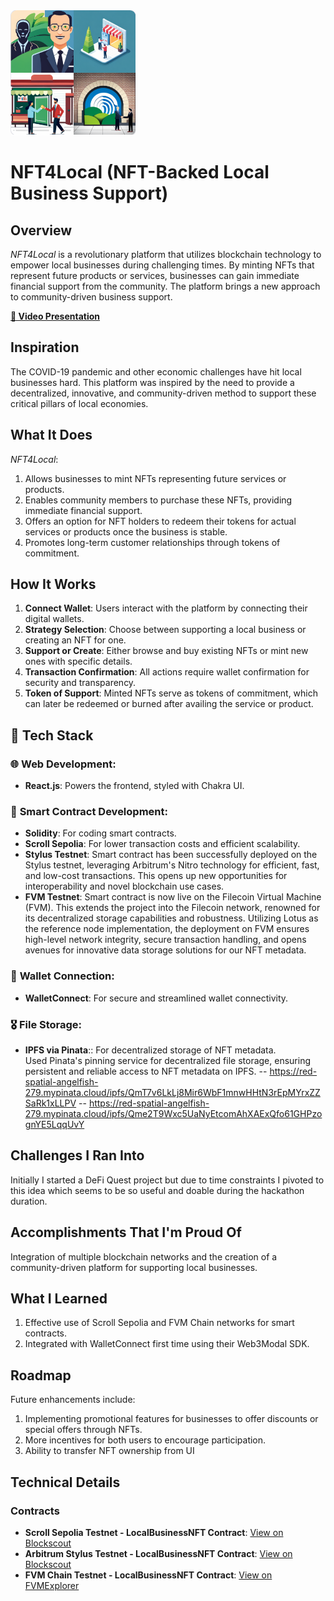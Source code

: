 <img src="./logo.png" alt="NFT-Backed Local Business Support Logo" width="200"/>

# NFT4Local (NFT-Backed Local Business Support)

## Overview

_NFT4Local_ is a revolutionary platform that utilizes blockchain technology to empower local businesses during challenging times. By minting NFTs that represent future products or services, businesses can gain immediate financial support from the community. The platform brings a new approach to community-driven business support.

**[🎥 Video Presentation](#)**

## Inspiration

The COVID-19 pandemic and other economic challenges have hit local businesses hard. This platform was inspired by the need to provide a decentralized, innovative, and community-driven method to support these critical pillars of local economies.

## What It Does

_NFT4Local_:
1. Allows businesses to mint NFTs representing future services or products.
2. Enables community members to purchase these NFTs, providing immediate financial support.
3. Offers an option for NFT holders to redeem their tokens for actual services or products once the business is stable.
4. Promotes long-term customer relationships through tokens of commitment.

## How It Works

1. **Connect Wallet**: Users interact with the platform by connecting their digital wallets.
2. **Strategy Selection**: Choose between supporting a local business or creating an NFT for one.
3. **Support or Create**: Either browse and buy existing NFTs or mint new ones with specific details.
4. **Transaction Confirmation**: All actions require wallet confirmation for security and transparency.
5. **Token of Support**: Minted NFTs serve as tokens of commitment, which can later be redeemed or burned after availing the service or product.

## 🚀 Tech Stack

### 🌐 **Web Development:**
- **React.js**: Powers the frontend, styled with Chakra UI.

### 📜 **Smart Contract Development:**
- **Solidity**: For coding smart contracts.
- **Scroll Sepolia**: For lower transaction costs and efficient scalability.
- **Stylus Testnet**:  Smart contract has been successfully deployed on the Stylus testnet, leveraging Arbitrum's Nitro technology for efficient, fast, and low-cost transactions. This opens up new opportunities for interoperability and novel blockchain use cases.
- **FVM Testnet**: Smart contract is now live on the Filecoin Virtual Machine (FVM). This extends the project into the Filecoin network, renowned for its decentralized storage capabilities and robustness. Utilizing Lotus as the reference node implementation, the deployment on FVM ensures high-level network integrity, secure transaction handling, and opens avenues for innovative data storage solutions for our NFT metadata.


### 📡 **Wallet Connection:**
- **WalletConnect**: For secure and streamlined wallet connectivity.

### 🎖 **File Storage:**
- **IPFS via Pinata**:: For decentralized storage of NFT metadata.   
  Used Pinata's pinning service for decentralized file storage, ensuring persistent and reliable access to NFT metadata on IPFS.
    -- https://red-spatial-angelfish-279.mypinata.cloud/ipfs/QmT7v6LkLj8Mir6WbF1mnwHHtN3rEpMYrxZZSaRk1xLLPV
    -- https://red-spatial-angelfish-279.mypinata.cloud/ipfs/Qme2T9Wxc5UaNyEtcomAhXAExQfo61GHPzognYE5LqqUvY

## Challenges I Ran Into

Initially I started a DeFi Quest project but due to time constraints I pivoted to this idea which seems to be so useful and doable during the hackathon duration.

## Accomplishments That I'm Proud Of

Integration of multiple blockchain networks and the creation of a community-driven platform for supporting local businesses.

## What I Learned

1. Effective use of Scroll Sepolia and FVM Chain networks for smart contracts.
2. Integrated with WalletConnect first time using their Web3Modal SDK.

## Roadmap

Future enhancements include:
1. Implementing promotional features for businesses to offer discounts or special offers through NFTs.
2. More incentives for both users to encourage participation.
3. Ability to transfer NFT ownership from UI

## Technical Details

### Contracts

- **Scroll Sepolia Testnet - LocalBusinessNFT Contract**: [View on Blockscout](https://sepolia-blockscout.scroll.io/address/0xCc77B02C28dEc3F4369fb21C8cf0491cFa478287#code)
- **Arbitrum Stylus Testnet - LocalBusinessNFT Contract**: [View on Blockscout](https://stylus-testnet-explorer.arbitrum.io/address/0xc6d321c0cC595265d7C8e4e462c0f0b614171099)
- **FVM Chain Testnet - LocalBusinessNFT Contract**: [View on FVMExplorer](https://calibration.filscan.io/address/0xc6d321c0cC595265d7C8e4e462c0f0b614171099/)

